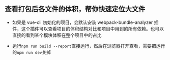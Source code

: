 ## 查看打包后各文件的体积，帮你快速定位大文件

- 如果是 vue-cli 初始化的项目，会默认安装 webpack-bundle-analyzer 插件，这个插件可以查看项目的体积结构对比和项目中用到的所有依赖。也可以直接的看到某个模块体积在整个项目中的占比

- 运行`npm run build --report`直接运行，然后在浏览器打开查看，需要把运行的`npm run dev`关掉
